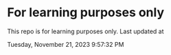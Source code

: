 # For learning purposes only
This repo is for learning purposes only.
Last updated at

Tuesday, November 21, 2023 9:57:32 PM


